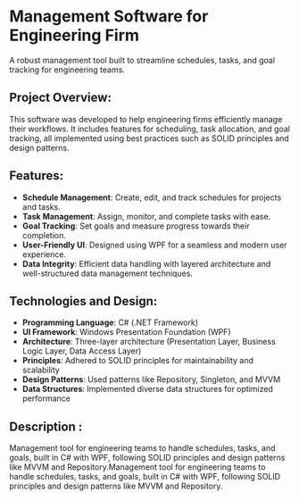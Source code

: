 # Management Software for Engineering Firm  
A robust management tool built to streamline schedules, tasks, and goal tracking for engineering teams.  

## Project Overview:
This software was developed to help engineering firms efficiently manage their workflows. It includes features for scheduling, task allocation, and goal tracking, all implemented using best practices such as SOLID principles and design patterns.

## Features:
- **Schedule Management**: Create, edit, and track schedules for projects and tasks.  
- **Task Management**: Assign, monitor, and complete tasks with ease.  
- **Goal Tracking**: Set goals and measure progress towards their completion.  
- **User-Friendly UI**: Designed using WPF for a seamless and modern user experience.  
- **Data Integrity**: Efficient data handling with layered architecture and well-structured data management techniques.  

## Technologies and Design:
- **Programming Language**: C# (.NET Framework)  
- **UI Framework**: Windows Presentation Foundation (WPF)  
- **Architecture**: Three-layer architecture (Presentation Layer, Business Logic Layer, Data Access Layer)  
- **Principles**: Adhered to SOLID principles for maintainability and scalability  
- **Design Patterns**: Used patterns like Repository, Singleton, and MVVM  
- **Data Structures**: Implemented diverse data structures for optimized performance  

## Description :
Management tool for engineering teams to handle schedules, tasks, and goals, built in C# with WPF, following SOLID principles and design patterns like MVVM and Repository.Management tool for engineering teams to handle schedules, tasks, and goals, built in C# with WPF, following SOLID principles and design patterns like MVVM and Repository.

